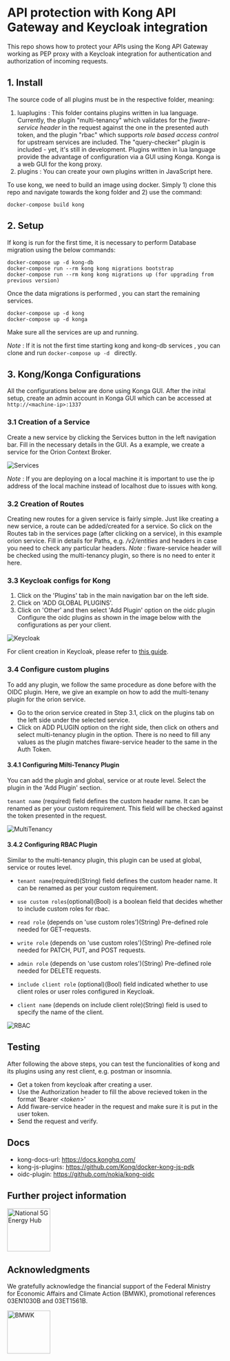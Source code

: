 # API protection with Kong API Gateway and Keycloak integration 

This repo shows how to protect your APIs using the Kong API Gateway working as PEP proxy with a Keycloak integration for authentication and authorization of incoming requests.

## 1. Install 

The source code of all plugins must be in the respective folder, meaning:
1. luaplugins : This folder contains plugins written in lua language. Currently, the plugin "multi-tenancy" which validates for the _fiware-service header_ in the request against the one in the presented auth token, and the plugin "rbac" which supports _role based access control_ for upstream services are included. The "query-checker" plugin is included - yet, it's still in development. Plugins written in lua language provide the advantage of configuration via a GUI using Konga. Konga is a web GUI for the kong proxy. 
2. plugins : You can create your own plugins written in JavaScript here.

To use kong, we need to build an image using docker. Simply 1) clone this repo and navigate towards the kong folder and 2) use the command:
```
docker-compose build kong
```

## 2. Setup 

If kong is run for the first time, it is necessary to perform Database migration using the below commands:
```
docker-compose up -d kong-db
docker-compose run --rm kong kong migrations bootstrap
docker-compose run --rm kong kong migrations up (for upgrading from previous version)
```
Once the data migrations is performed , you can start the remaining services.
```
docker-compose up -d kong 
docker-compose up -d konga
```
Make sure all the services are up and running.

*Note* : If it is not the first time starting kong and kong-db services , you can clone and run `docker-compose up -d ` directly. 

## 3. Kong/Konga Configurations
All the configurations below are done using Konga GUI. After the inital setup, create an admin account in Konga GUI which can be accessed at `http://<machine-ip>:1337` 

### 3.1 Creation of a Service
Create a new service by clicking the Services button in the left navigation bar. Fill in the necessary details in the GUI. As a example, we create a service for the Orion Context Broker. 

![Services](img/services.png)

*Note* : If you are deploying on a local machine it is important to use the ip address of the local machine instead of localhost due to issues with kong.

### 3.2 Creation of Routes
Creating new routes for a given service is fairly simple. Just like creating a new service, a route can be added/created for a service. So click on the Routes tab in the services page (after clicking on a service), in this example orion service. Fill in details for Paths, e.g. */v2/entities* and headers in case you need to check any particular headers. 
*Note* : fiware-service header will be checked using the multi-tenancy plugin, so there is no need to enter it here.

### 3.3 Keycloak configs for Kong

1. Click on the 'Plugins' tab in the main navigation bar on the left side.
2. Click on 'ADD GLOBAL PLUGINS'.
3. Click on 'Other' and then select 'Add Plugin' option on the oidc plugin
Configure the oidc plugins as shown in the image below with the configurations as per your client. 

![Keycloak](img/keycloak.png)

For client creation in Keycloak, please refer to [this guide](kongkeycloak.pdf).

### 3.4 Configure custom plugins

To add any plugin, we follow the same procedure as done before with the OIDC plugin. Here, we give an example on how to add the multi-tenany plugin for the orion service. 
- Go to the orion service created in Step 3.1, click on the plugins tab on the left side under the selected service.
- Click on ADD PLUGIN option on the right side, then click on others and select multi-tenancy plugin in the option. There is no need to fill any values as the plugin matches fiware-service header to the same in the Auth Token.

#### 3.4.1 Configuring Milti-Tenancy Plugin

You can add the plugin and global, service or at route level. Select the plugin in the 'Add Plugin' section. 

`tenant name` (required) field defines the custom header name. It can be renamed as per your custom requirement. This field will be checked against the token presented in the request.

![MultiTenancy](img/multi-tenancy.png)

#### 3.4.2 Configuring RBAC Plugin

Similar to the multi-tenancy plugin, this plugin can be used at global, service or routes level. 

- `tenant name`(required)(String) field defines the custom header name. It can be renamed as per your custom requirement. 

- `use custom roles`(optional)(Bool) is a boolean field that decides whether to include custom roles for rbac. 

- `read role` (depends on 'use custom roles')(String) Pre-defined role needed for GET-requests.
- `write role` (depends on 'use custom roles')(String) Pre-defined role needed for PATCH, PUT, and POST requests.
- `admin role` (depends on 'use custom roles')(String) Pre-defined role needed for DELETE requests.
- `include client role` (optional)(Bool) field indicated whether to use client roles or user roles configured in Keycloak.
- `client name` (depends on include client role)(String) field is used to specify the name of the client. 

![RBAC](img/rbac.png)


## Testing

After following the above steps, you can test the funcionalities of kong and its plugins using any rest client, e.g. postman or insomnia.

- Get a token from keycloak after creating a user. 
- Use the Authorization header to fill the above recieved token in the format 'Bearer <*token*>'
- Add fiware-service header in the request and make sure it is put in the user token.
- Send the request and verify.


## Docs

- kong-docs-url: https://docs.konghq.com/
- kong-js-plugins: https://github.com/Kong/docker-kong-js-pdk
- oidc-plugin: https://github.com/nokia/kong-oidc

## Further project information

<a href="https://n5geh.de/"> <img alt="National 5G Energy Hub" 
src="https://raw.githubusercontent.com/N5GEH/n5geh.platform/master/docs/logos/n5geh-logo.png" height="100"></a>

## Acknowledgments

We gratefully acknowledge the financial support of the Federal Ministry <br /> 
for Economic Affairs and Climate Action (BMWK), promotional references 
03EN1030B and 03ET1561B.

<a href="https://www.bmwi.de/Navigation/EN/Home/home.html"> <img alt="BMWK" 
src="https://raw.githubusercontent.com/N5GEH/n5geh.platform/master/docs/logos/BMWK-logo_en.png" height="100"> </a>
